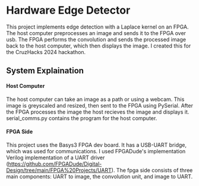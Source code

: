 # Hardware Edge Detector

This project implements edge detection with a Laplace kernel on an FPGA. The host computer preprocesses an image and sends it to the FPGA over usb. The FPGA performs the convolution and sends the processed image back to the host computer, which then displays the image. I created this for the CruzHacks 2024 hackathon.

## System Explaination
#### Host Computer
The host computer can take an image as a path or using a webcam. This image is greyscaled and resized, then sent to the FPGA using PySerial. After the FPGA processes the image the host recieves the image and displays it. serial_comms.py contains the program for the host computer.
#### FPGA Side
This project uses the Basys3 FPGA dev board. It has a USB-UART bridge, which was used for communications. I used FPGADude's implementation Verilog implementation of a UART driver (https://github.com/FPGADude/Digital-Design/tree/main/FPGA%20Projects/UART). The fpga side consists of three main components: UART to image, the convolution unit, and image to UART.
